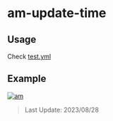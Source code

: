 # am-update-time

## Usage

Check [test.yml](.github/workflows/test.yml)

## Example

[![am][am-logo]][am-url]
> Last Update: 2023/08/28

[am-logo]:https://img.shields.io/badge/Apple%20Music-歌单-FA243C?logo=applemusic&logoColor=white&style=flat-square
[am-url]:https://music.apple.com/cn/playlist/just-my-favorite/pl.u-8aAVZglHWya2xM